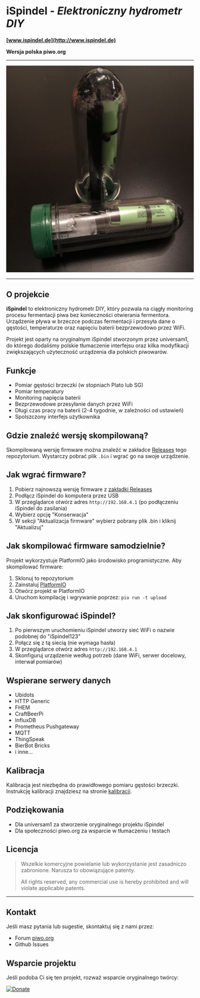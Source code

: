 # iSpindel - *Elektroniczny hydrometr DIY*

**[www.ispindel.de](http://www.ispindel.de)** 

**Wersja polska piwo.org**

***
![Dashboard](/pics/blackedition.png)
***

## O projekcie

**iSpindel** to elektroniczny hydrometr DIY, który pozwala na ciągły monitoring procesu fermentacji piwa bez konieczności otwierania fermentora. Urządzenie pływa w brzeczce podczas fermentacji i przesyła dane o gęstości, temperaturze oraz napięciu baterii bezprzewodowo przez WiFi.

Projekt jest oparty na oryginalnym iSpindel stworzonym przez universam1, do którego dodaliśmy polskie tłumaczenie interfejsu oraz kilka modyfikacji zwiększających użyteczność urządzenia dla polskich piwowarów.

## Funkcje

- Pomiar gęstości brzeczki (w stopniach Plato lub SG)
- Pomiar temperatury
- Monitoring napięcia baterii
- Bezprzewodowe przesyłanie danych przez WiFi
- Długi czas pracy na baterii (2-4 tygodnie, w zależności od ustawień)
- Spolszczony interfejs użytkownika

## Gdzie znaleźć wersję skompilowaną?

Skompilowaną wersję firmware można znaleźć w zakładce [Releases](https://github.com/tomekjarosik/ispindle_custom_firmware/releases) tego repozytorium. Wystarczy pobrać plik `.bin` i wgrać go na swoje urządzenie.

## Jak wgrać firmware?

1. Pobierz najnowszą wersję firmware z [zakładki Releases](https://github.com/tomekjarosik/ispindle_custom_firmware/releases)
2. Podłącz iSpindel do komputera przez USB
3. W przeglądarce otwórz adres `http://192.168.4.1` (po podłączeniu iSpindel do zasilania)
4. Wybierz opcję "Konserwacja"
5. W sekcji "Aktualizacja firmware" wybierz pobrany plik .bin i kliknij "Aktualizuj"

## Jak skompilować firmware samodzielnie?

Projekt wykorzystuje PlatformIO jako środowisko programistyczne. Aby skompilować firmware:

1. Sklonuj to repozytorium
2. Zainstaluj [PlatformIO](https://platformio.org/)
3. Otwórz projekt w PlatformIO
4. Uruchom kompilację i wgrywanie poprzez: `pio run -t upload`

## Jak skonfigurować iSpindel?

1. Po pierwszym uruchomieniu iSpindel utworzy sieć WiFi o nazwie podobnej do "iSpindel123"
2. Połącz się z tą siecią (nie wymaga hasła)
3. W przeglądarce otwórz adres `http://192.168.4.1`
4. Skonfiguruj urządzenie według potrzeb (dane WiFi, serwer docelowy, interwał pomiarów)

## Wspierane serwery danych

- Ubidots
- HTTP Generic
- FHEM
- CraftBeerPi
- InfluxDB
- Prometheus Pushgateway
- MQTT
- ThingSpeak
- BierBot Bricks
- i inne...

## Kalibracja

Kalibracja jest niezbędna do prawidłowego pomiaru gęstości brzeczki. Instrukcję kalibracji znajdziesz na stronie [kalibracji](http://www.ispindel.de/tools/calibration/calibration.htm).

## Podziękowania

- Dla universam1 za stworzenie oryginalnego projektu iSpindel
- Dla społeczności piwo.org za wsparcie w tłumaczeniu i testach

## Licencja

> Wszelkie komercyjne powielanie lub wykorzystanie jest zasadniczo zabronione. Narusza to obowiązujące patenty.
>
> All rights reserved, any commercial use is hereby prohibited and will violate applicable patents.

***

## Kontakt

Jeśli masz pytania lub sugestie, skontaktuj się z nami przez:
- Forum [piwo.org](https://www.piwo.org)
- Github Issues

## Wsparcie projektu

Jeśli podoba Ci się ten projekt, rozważ wsparcie oryginalnego twórcy:

[![Donate](https://www.paypalobjects.com/en_US/i/btn/btn_donate_LG.gif)](https://www.paypal.me/universam)

